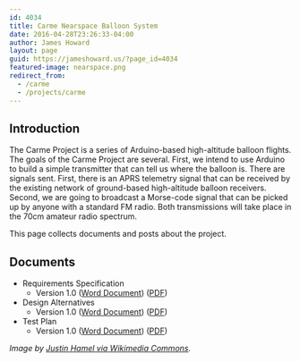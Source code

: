 ```yaml
---
id: 4034
title: Carme Nearspace Balloon System
date: 2016-04-28T23:26:33-04:00
author: James Howard
layout: page
guid: https://jameshoward.us/?page_id=4034
featured-image: nearspace.png
redirect_from:
  - /carme
  - /projects/carme
---
```

## Introduction

The Carme Project is a series of Arduino-based high-altitude balloon
flights.  The goals of the Carme Project are several.  First, we
intend to use Arduino to build a simple transmitter that can tell
us where the balloon is.  There are signals sent.  First, there is
an APRS telemetry signal that can be received by the existing network
of ground-based high-altitude balloon receivers.  Second, we are
going to broadcast a Morse-code signal that can be picked up by
anyone with a standard FM radio.  Both transmissions will take place
in the 70cm amateur radio spectrum.

This page collects documents and posts about the project.

## Documents

* Requirements Specification
  * Version 1.0 ([Word Document](/assets/docs/CNBS-Requirements.docx)) ([PDF](/assets/docs/CNBS-Requirements.pdf))
* Design Alternatives
  * Version 1.0 ([Word Document](/assets/docs/CNBS-Design-Alternatives.docx)) ([PDF](/assets/docs/CNBS-Design-Alternatives.pdf))
* Test Plan
  * Version 1.0 ([Word Document](/assets/docs/CNBS-Test-Plan.docx)) ([PDF](/assets/docs/CNBS-Test-Plan.pdf))

_Image by [Justin Hamel via Wikimedia Commons](https://commons.wikimedia.org/wiki/File:Picture_taken_at_aprox._100,000_feet_above_Oregon_by_Justin_Hamel_and_Chris_Thompson.jpg)._
